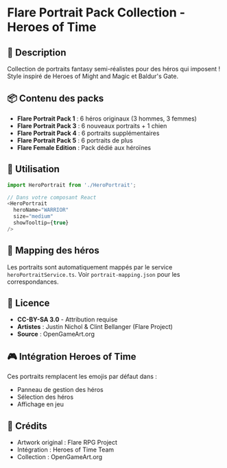 # Flare Portrait Pack Collection - Heroes of Time

## 🎨 Description
Collection de portraits fantasy semi-réalistes pour des héros qui imposent !
Style inspiré de Heroes of Might and Magic et Baldur's Gate.

## 📦 Contenu des packs
- **Flare Portrait Pack 1** : 6 héros originaux (3 hommes, 3 femmes)
- **Flare Portrait Pack 3** : 6 nouveaux portraits + 1 chien
- **Flare Portrait Pack 4** : 6 portraits supplémentaires
- **Flare Portrait Pack 5** : 6 portraits de plus
- **Flare Female Edition** : Pack dédié aux héroïnes

## 🎯 Utilisation
```typescript
import HeroPortrait from './HeroPortrait';

// Dans votre composant React
<HeroPortrait 
  heroName="WARRIOR" 
  size="medium" 
  showTooltip={true}
/>
```

## 🔧 Mapping des héros
Les portraits sont automatiquement mappés par le service `heroPortraitService.ts`.
Voir `portrait-mapping.json` pour les correspondances.

## 📝 Licence
- **CC-BY-SA 3.0** - Attribution requise
- **Artistes** : Justin Nichol & Clint Bellanger (Flare Project)
- **Source** : OpenGameArt.org

## 🎮 Intégration Heroes of Time
Ces portraits remplacent les emojis par défaut dans :
- Panneau de gestion des héros
- Sélection des héros
- Affichage en jeu

## 🌟 Crédits
- Artwork original : Flare RPG Project
- Intégration : Heroes of Time Team
- Collection : OpenGameArt.org
